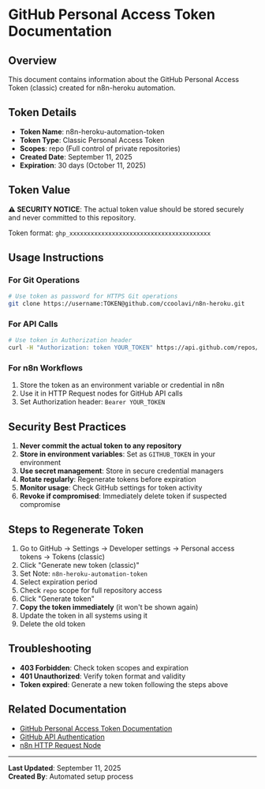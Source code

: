 # GitHub Personal Access Token Documentation

## Overview
This document contains information about the GitHub Personal Access Token (classic) created for n8n-heroku automation.

## Token Details
- **Token Name**: n8n-heroku-automation-token
- **Token Type**: Classic Personal Access Token
- **Scopes**: repo (Full control of private repositories)
- **Created Date**: September 11, 2025
- **Expiration**: 30 days (October 11, 2025)

## Token Value
**⚠️ SECURITY NOTICE**: The actual token value should be stored securely and never committed to this repository.

Token format: `ghp_xxxxxxxxxxxxxxxxxxxxxxxxxxxxxxxxxxxxxxxx`

## Usage Instructions

### For Git Operations
```bash
# Use token as password for HTTPS Git operations
git clone https://username:TOKEN@github.com/ccoolavi/n8n-heroku.git
```

### For API Calls
```bash
# Use token in Authorization header
curl -H "Authorization: token YOUR_TOKEN" https://api.github.com/repos/ccoolavi/n8n-heroku
```

### For n8n Workflows
1. Store the token as an environment variable or credential in n8n
2. Use it in HTTP Request nodes for GitHub API calls
3. Set Authorization header: `Bearer YOUR_TOKEN`

## Security Best Practices

1. **Never commit the actual token to any repository**
2. **Store in environment variables**: Set as `GITHUB_TOKEN` in your environment
3. **Use secret management**: Store in secure credential managers
4. **Rotate regularly**: Regenerate tokens before expiration
5. **Monitor usage**: Check GitHub settings for token activity
6. **Revoke if compromised**: Immediately delete token if suspected compromise

## Steps to Regenerate Token

1. Go to GitHub → Settings → Developer settings → Personal access tokens → Tokens (classic)
2. Click "Generate new token (classic)"
3. Set Note: `n8n-heroku-automation-token`
4. Select expiration period
5. Check `repo` scope for full repository access
6. Click "Generate token"
7. **Copy the token immediately** (it won't be shown again)
8. Update the token in all systems using it
9. Delete the old token

## Troubleshooting

- **403 Forbidden**: Check token scopes and expiration
- **401 Unauthorized**: Verify token format and validity
- **Token expired**: Generate a new token following the steps above

## Related Documentation

- [GitHub Personal Access Token Documentation](https://docs.github.com/en/authentication/keeping-your-account-and-data-secure/creating-a-personal-access-token)
- [GitHub API Authentication](https://docs.github.com/en/rest/overview/other-authentication-methods)
- [n8n HTTP Request Node](https://docs.n8n.io/integrations/builtin/core-nodes/n8n-nodes-base.httprequest/)

---

**Last Updated**: September 11, 2025  
**Created By**: Automated setup process
